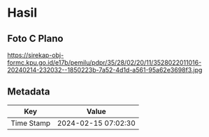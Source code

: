 # Hasil

## Foto C Plano

https://sirekap-obj-formc.kpu.go.id/e17b/pemilu/pdpr/35/28/02/20/11/3528022011016-20240214-232032--1850223b-7a52-4d1d-a561-95a62e3698f3.jpg


## Metadata

| Key        | Value               |
| ---------- | ------------------- |
| Time Stamp | 2024-02-15 07:02:30 |



